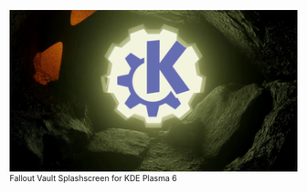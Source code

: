 
![Fallout Vault Splashscreen for KDE Plasma 6](https://github.com/LuMarans30/FalloutVault-Plasma6-Splashscreen/blob/main/FalloutVault-Loading-Plasma6/contents/previews/preview.png "Fallout Vault Splashscreen for KDE Plasma 6")
<br />
Fallout Vault Splashscreen for KDE Plasma 6

